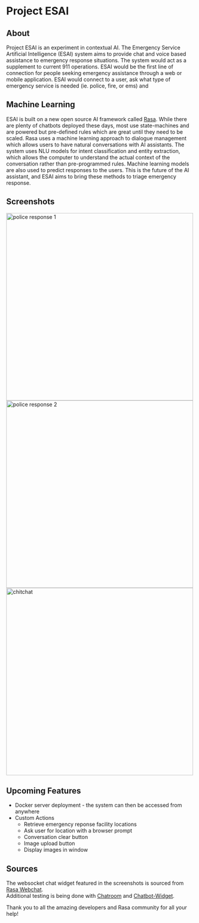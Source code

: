 # Project ESAI  


## About
Project ESAI is an experiment in contextual AI.  The Emergency Service Artificial Intelligence (ESAI) system aims to provide chat and voice based assistance to emergency response situations.  The system would act as a supplement to current 911 operations.  ESAI would be the first line of connection for people seeking emergency assistance through a web or mobile application.  ESAI would connect to a user, ask what type of emergency service is needed (ie. police, fire, or ems) and 

## Machine Learning

ESAI is built on a new open source AI framework called [Rasa].  While there are plenty of chatbots deployed these days, most use state-machines and are powered but pre-defined rules which are great until they need to be scaled.  Rasa uses a machine learning approach to dialogue management which allows users to have natural conversations with AI assistants.  The system uses NLU models for intent classification and entity extraction, which allows the computer to understand the actual context of the conversation rather than pre-programmed rules.  Machine learning models are also used to predict responses to the users.  This is the future of the AI assistant, and ESAI aims to bring these methods to triage emergency response.  

## Screenshots
<img src="./screenshots/esai_response1.gif" width="auto" height="500" title= "police response 1" alt= "police response 1"/>
<img src="./screenshots/esai_response2.gif" width="auto" height="500" title= "police response 2" alt= "police response 2"/>  
<img src="./screenshots/esai_chitchat.gif" width="auto" height="500" title= "chitchat" alt= "chitchat"/>  

## Upcoming Features
* Docker server deployment - the system can then be accessed from anywhere
* Custom Actions  
    * Retrieve emergency reponse facility locations
    * Ask user for location with a browser prompt
    * Conversation clear button
    * Image upload button
    * Display images in window


## Sources
The websocket chat widget featured in the screenshots is sourced from [Rasa Webchat].  
Additional testing is being done with [Chatroom] and [Chatbot-Widget].  

Thank you to all the amazing developers and Rasa community for all your help!  

<!-- Links -->
[Rasa]:https://www.rasa.ai 
[Rasa Webchat]:https://github.com/botfront/rasa-webchat
[Chatroom]:https://github.com/scalableminds/chatroom
[Chatbot-Widget]:https://github.com/JiteshGaikwad/Chatbot-Widget
